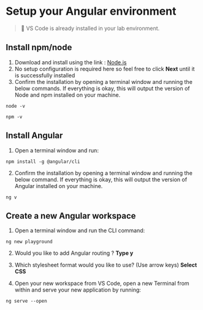 # Setup your Angular environment

> :rocket: VS Code is already installed in your lab environment.

## Install npm/node

1. Download and install using the link : [Node.js](https://nodejs.org/dist/v16.13.0/node-v16.13.0-x64.msi)
2. No setup configuration is required here so feel free to click **Next** until it is successfully installed
3. Confirm the installation by opening a terminal window and running the below commands. If everything is okay, this will output the version of Node and npm installed on your machine.

```console
node -v
```

```console
npm -v
```

## Install Angular

1. Open a terminal window and run:

```console
npm install -g @angular/cli
```

2. Confirm the installation by opening a terminal window and running the below command. If everything is okay, this will output the version of Angular installed on your machine.

```console
ng v
```

## Create a new Angular workspace

1. Open a terminal window and run the CLI command:

```console
ng new playground
```

2. Would you like to add Angular routing ? **Type y**

3. Which stylesheet format would you like to use? (Use arrow keys) **Select CSS**

4. Open your new workspace from VS Code, open a new Terminal from within and serve your new application by running:

```console
ng serve --open
```
